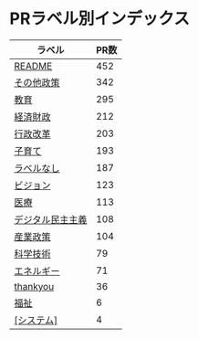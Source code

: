 # PRラベル別インデックス

| ラベル | PR数 |
|--------|------|
| [README](label_README.md) | 452 |
| [その他政策](label_その他政策.md) | 342 |
| [教育](label_教育.md) | 295 |
| [経済財政](label_経済財政.md) | 212 |
| [行政改革](label_行政改革.md) | 203 |
| [子育て](label_子育て.md) | 193 |
| [ラベルなし](label_ラベルなし.md) | 187 |
| [ビジョン](label_ビジョン.md) | 123 |
| [医療](label_医療.md) | 113 |
| [デジタル民主主義](label_デジタル民主主義.md) | 108 |
| [産業政策](label_産業政策.md) | 104 |
| [科学技術](label_科学技術.md) | 79 |
| [エネルギー](label_エネルギー.md) | 71 |
| [thankyou](label_thankyou.md) | 36 |
| [福祉](label_福祉.md) | 6 |
| [[システム]](label_[システム].md) | 4 |
